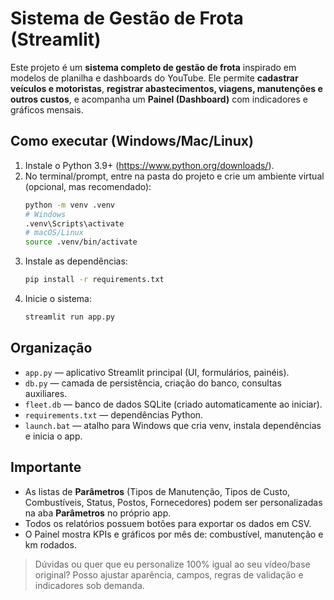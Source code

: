 # Sistema de Gestão de Frota (Streamlit)

Este projeto é um **sistema completo de gestão de frota** inspirado em modelos de planilha e dashboards do YouTube.
Ele permite **cadastrar veículos e motoristas**, **registrar abastecimentos, viagens, manutenções e outros custos**,
e acompanha um **Painel (Dashboard)** com indicadores e gráficos mensais.

## Como executar (Windows/Mac/Linux)

1. Instale o Python 3.9+ (https://www.python.org/downloads/).
2. No terminal/prompt, entre na pasta do projeto e crie um ambiente virtual (opcional, mas recomendado):
   ```bash
   python -m venv .venv
   # Windows
   .venv\Scripts\activate
   # macOS/Linux
   source .venv/bin/activate
   ```
3. Instale as dependências:
   ```bash
   pip install -r requirements.txt
   ```
4. Inicie o sistema:
   ```bash
   streamlit run app.py
   ```

## Organização

- `app.py` — aplicativo Streamlit principal (UI, formulários, painéis).
- `db.py` — camada de persistência, criação do banco, consultas auxiliares.
- `fleet.db` — banco de dados SQLite (criado automaticamente ao iniciar).
- `requirements.txt` — dependências Python.
- `launch.bat` — atalho para Windows que cria venv, instala dependências e inicia o app.

## Importante

- As listas de **Parâmetros** (Tipos de Manutenção, Tipos de Custo, Combustíveis, Status, Postos, Fornecedores)
  podem ser personalizadas na aba **Parâmetros** no próprio app.
- Todos os relatórios possuem botões para exportar os dados em CSV.
- O Painel mostra KPIs e gráficos por mês de: combustível, manutenção e km rodados.

> Dúvidas ou quer que eu personalize 100% igual ao seu vídeo/base original? Posso ajustar aparência, campos,
  regras de validação e indicadores sob demanda.
